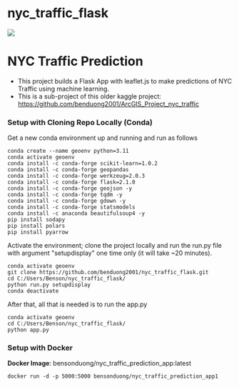# nyc_traffic_flask





<!--https://github.com/benduong2001/nyc_traffic_flask/assets/62922098/1578a46e-bdea-4f19-803f-51bc74ceb048-->
![](assets/nyc_traffic_optimized4.gif)




# NYC Traffic Prediction 
* This project builds a Flask App with leaflet.js to make predictions of NYC Traffic using machine learning.
* This is a sub-project of this older kaggle project: https://github.com/benduong2001/ArcGIS_Project_nyc_traffic


### Setup with Cloning Repo Locally (Conda)

Get a new conda environment up and running and run as follows
```
conda create --name geoenv python=3.11
conda activate geoenv
conda install -c conda-forge scikit-learn=1.0.2
conda install -c conda-forge geopandas
conda install -c conda-forge werkzeug=2.0.3
conda install -c conda-forge flask=2.1.0
conda install -c conda-forge geojson -y
conda install -c conda-forge tqdm -y
conda install -c conda-forge gdown -y
conda install -c conda-forge statsmodels
conda install -c anaconda beautifulsoup4 -y
pip install sodapy
pip install polars
pip install pyarrow
```
Activate the environment; clone the project locally and run the run.py file with argument "setupdisplay" one time only (it will take ~20 minutes).
```
conda activate geoenv
git clone https://github.com/benduong2001/nyc_traffic_flask.git
cd C:/Users/Benson/nyc_traffic_flask/
python run.py setupdisplay
conda deactivate
```
After that, all that is needed is to run the app.py
```
conda activate geoenv
cd C:/Users/Benson/nyc_traffic_flask/
python app.py
```

### Setup with Docker

**Docker Image**: bensonduong/nyc_traffic_prediction_app:latest

```
docker run -d -p 5000:5000 bensonduong/nyc_traffic_prediction_app1
```

